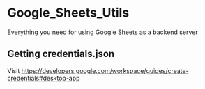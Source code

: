 # Google_Sheets_Utils
Everything you need for using Google Sheets as a backend server

## Getting credentials.json
Visit https://developers.google.com/workspace/guides/create-credentials#desktop-app